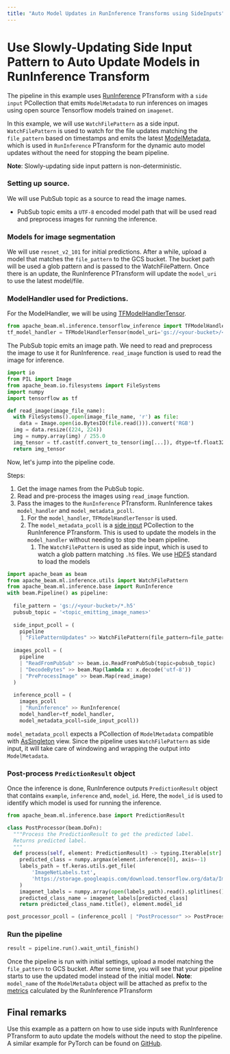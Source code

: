```yaml
---
title: "Auto Model Updates in RunInference Transforms using SideInputs"
---
```

<!--
Licensed under the Apache License, Version 2.0 (the "License");
you may not use this file except in compliance with the License.
You may obtain a copy of the License at

http://www.apache.org/licenses/LICENSE-2.0

Unless required by applicable law or agreed to in writing, software
distributed under the License is distributed on an "AS IS" BASIS,
WITHOUT WARRANTIES OR CONDITIONS OF ANY KIND, either express or implied.
See the License for the specific language governing permissions and
limitations under the License.
-->

# Use Slowly-Updating Side Input Pattern to Auto Update Models in RunInference Transform

The pipeline in this example uses [RunInference](https://beam.apache.org/documentation/transforms/python/elementwise/runinference/) PTransform with a `side input` PCollection that emits `ModelMetadata` to run inferences on images using open source Tensorflow models trained on `imagenet`.

In this example, we will use `WatchFilePattern` as a side input. `WatchFilePattern` is used to watch for the file updates matching the `file_pattern`
based on timestamps and emits the latest [ModelMetadata](https://beam.apache.org/documentation/transforms/python/elementwise/runinference/), which is used in
`RunInference` PTransform for the dynamic auto model updates without the need for stopping the beam pipeline.

**Note**: Slowly-updating side input pattern is non-deterministic.

### Setting up source.

We will use PubSub topic as a source to read the image names. 
 * PubSub topic emits a `UTF-8` encoded model path that will be used read and preprocess images for running the inference.

### Models for image segmentation

We will use `resnet_v2_101` for initial predictions. After a while, upload a model that matches the `file_pattern` to the GCS bucket. The bucket path will be used a glob pattern and is passed to the WatchFilePattern.
Once there is an update, the RunInference PTransform will update the `model_uri` to use the latest model/file.

### ModelHandler used for Predictions.

For the ModelHandler, we will be using [TFModelHandlerTensor](https://github.com/apache/beam/blob/186973b110d82838fb8e5ba27f0225a67c336591/sdks/python/apache_beam/ml/inference/tensorflow_inference.py#L184).
```python
from apache_beam.ml.inference.tensorflow_inference import TFModelHandlerTensor
tf_model_handler = TFModelHandlerTensor(model_uri='gs://<your-bucket>/<model_path.h5>')
``` 

The PubSub topic emits an image path. We need to read and preprocess the image to use it for RunInference. `read_image` function is used to read the image for inference.

```python
import io
from PIL import Image
from apache_beam.io.filesystems import FileSystems
import numpy
import tensorflow as tf

def read_image(image_file_name):
  with FileSystems().open(image_file_name, 'r') as file:
    data = Image.open(io.BytesIO(file.read())).convert('RGB')  
  img = data.resize((224, 224))
  img = numpy.array(img) / 255.0
  img_tensor = tf.cast(tf.convert_to_tensor(img[...]), dtype=tf.float32)
  return img_tensor
```

Now, let's jump into the pipeline code.

Steps:
1. Get the image names from the PubSub topic.
2. Read and pre-process the images using `read_image` function.
3. Pass the images to the `RunInference` PTransform. RunInference takes `model_handler` and `model_metadata_pcoll`.
   1. For the `model_handler`, `TFModelHandlerTensor` is used.
   2. The `model_metadata_pcoll` is a [side input](https://beam.apache.org/documentation/programming-guide/#side-inputs) PCollection to the RunInference PTransform. This is used to update the models in the `model_handler` without needing to stop the beam pipeline. 
      1. The `WatchFilePattern` is used as side input, which is used to watch a glob pattern matching `.h5` files. We use [HDF5](https://www.tensorflow.org/tutorials/keras/save_and_load#hdf5_format) standard to load the models
```python
import apache_beam as beam
from apache_beam.ml.inference.utils import WatchFilePattern
from apache_beam.ml.inference.base import RunInference
with beam.Pipeline() as pipeline:
  
  file_pattern = 'gs://<your-bucket>/*.h5'
  pubsub_topic = '<topic_emitting_image_names>'
  
  side_input_pcoll = (
    pipeline
    | "FilePatternUpdates" >> WatchFilePattern(file_pattern=file_pattern))
  
  images_pcoll = (
    pipeline
    | "ReadFromPubSub" >> beam.io.ReadFromPubSub(topic=pubsub_topic)
    | "DecodeBytes" >> beam.Map(lambda x: x.decode('utf-8'))
    | "PreProcessImage" >> beam.Map(read_image)
  )
  
  inference_pcoll = (
    images_pcoll
    | "RunInference" >> RunInference(
    model_handler=tf_model_handler,
    model_metadata_pcoll=side_input_pcoll))

```

`model_metadata_pcoll` expects a PCollection of `ModelMetadata` compatible with [AsSingleton](https://beam.apache.org/releases/pydoc/2.4.0/apache_beam.pvalue.html#apache_beam.pvalue.AsSingleton) view. Since the pipeline uses `WatchFilePattern` as side input, it will take care of windowing and wrapping the output into `ModelMetadata`.

### Post-process `PredictionResult` object

Once the inference is done, RunInference outputs `PredictionResult` object that contains `example`, `inference` and, `model_id`. Here, the `model_id` is used to identify which model is used for running the inference.

```python
from apache_beam.ml.inference.base import PredictionResult

class PostProcessor(beam.DoFn):
  """Process the PredictionResult to get the predicted label.
  Returns predicted label.
  """
  def process(self, element: PredictionResult) -> typing.Iterable[str]:
    predicted_class = numpy.argmax(element.inference[0], axis=-1)
    labels_path = tf.keras.utils.get_file(
        'ImageNetLabels.txt',
        'https://storage.googleapis.com/download.tensorflow.org/data/ImageNetLabels.txt'  # pylint: disable=line-too-long
    )
    imagenet_labels = numpy.array(open(labels_path).read().splitlines())
    predicted_class_name = imagenet_labels[predicted_class]
    return predicted_class_name.title(), element.model_id

post_processor_pcoll = (inference_pcoll | "PostProcessor" >> PostProcessor())
```

### Run the pipeline
```python
result = pipeline.run().wait_until_finish()
```
Once the pipeline is run with initial settings, upload a model matching the `file_pattern` to GCS bucket. After some time, you will see that your pipeline starts to use the updated model instead of the initial model. 
**Note**: `model_name` of the `ModelMetaData` object will be attached as prefix to the [metrics](https://beam.apache.org/documentation/ml/runinference-metrics/) calculated by the RunInference PTransform 

## Final remarks
Use this example as a pattern on how to use side inputs with RunInference PTransform to auto update the models without the need to stop the pipeline. A similar example for PyTorch can be found on [GitHub](https://github.com/apache/beam/blob/master/sdks/python/apache_beam/examples/inference/pytorch_image_classification_with_side_inputs.py).

